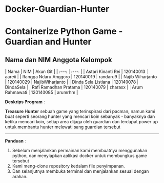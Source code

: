 # Docker-Guardian-Hunter
 
Containerize Python Game - Guardian and Hunter
======================================

## Nama dan NIM Anggota Kelompok
| Nama | NIM | Akun Git |
| :---: | :---: |
| Astari Kinanti Rei          | 120140013 | aareii          |
| Rangga Ndaru Anggoro        | 120140019 | randaru9        |
| Najib Wiharjanto            | 120140029 | NajibWiharjanto |
| Dinda Sela Listiana         | 120140078 | DindaSela       |
| Rafi Ramadhan Pratama       | 120140079 | zharaxx         |
| Arum Rahmawati              | 120140085 | arumrhm         |

**Deskrips Program** :

**Treasure Hunter** sebuah game yang terinspirasi dari pacman, namun kami buat seperti seorang hunter yang mencari koin sebanyak - banyaknya dan ketika mencari koin, setiap area dijaga oleh guardian dan terdapat power up untuk membantu hunter melewati sang guardian tersebut

***

**Panduan** :

1. Sebelum menjalankan permainan kami membuatnya menggunakan python, dan menyiapkan aplikasi docker untuk membungkus game tersebut
2. Kami meng-clone repository kedalam file penyimpanan.
3. Dan selanjutnya membuka terminal dan menjalankan sesuai dengan arahan.
